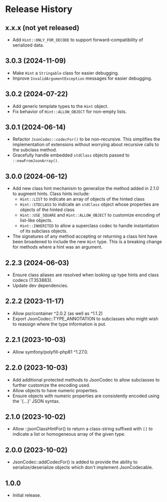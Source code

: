# Release History

## x.x.x (not yet released)
* Add `Hint::ONLY_FOR_DECODE` to support forward-compatibility of
  serialized data.

## 3.0.3 (2024-11-09)
* Make `Hint` a `Stringable` class for easier debugging.
* Improve `InvalidArgumentException` messages for easier debugging.

## 3.0.2 (2024-07-22)
* Add generic template types to the `Hint` object.
* Fix behavior of `Hint::ALLOW_OBJECT` for non-empty lists.

## 3.0.1 (2024-06-14)
* Refactor `JsonCodec::codecFor()` to be non-recursive.  This simplifies
  the implementation of extensions without worrying about recursive
  calls to the subclass method.
* Gracefully handle embedded `stdClass` objects passed to
  `::newFromJsonArray()`.

## 3.0.0 (2024-06-12)
* Add new class hint mechanism to generalize the method added in 2.1.0
  to augment hints.  Class hints include:
  * `Hint::LIST` to indicate an array of objects of the hinted class
  * `Hint::STDCLASS` to indicate an `stdClass` object whose properties are
    objects of the hinted class
  * `Hint::USE_SQUARE` and `Hint::ALLOW_OBJECT` to customize encoding
    of list-like objects.
  * `Hint::INHERITED` to allow a superclass codec to handle instantiation of
    its subclass objects.
* The signatures of any method accepting or returning a class hint have
  been broadened to include the new `Hint` type.  This is a breaking
  change for methods where a hint was an argument.

## 2.2.3 (2024-06-03)
* Ensure class aliases are resolved when looking up type hints and
  class codecs (T353883).
* Update dev dependencies.

## 2.2.2 (2023-11-17)
* Allow psr/container ^2.0.2 (as well as ^1.1.2)
* Export JsonCodec::TYPE_ANNOTATION to subclasses who might wish to
  reassign where the type information is put.

## 2.2.1 (2023-10-03)
* Allow symfony/polyfill-php81 ^1.27.0.

## 2.2.0 (2023-10-03)
* Add additional protected methods to JsonCodec to allow subclasses to
  further customize the encoding used.
* Allow objects to have numeric properties.
* Ensure objects with numeric properties are consistently encoded using
  the '{...}' JSON syntax.

## 2.1.0 (2023-10-02)
* Allow ::jsonClassHintFor() to return a class-string suffixed with
  `[]` to indicate a list or homogeneous array of the given type.

## 2.0.0 (2023-10-02)
* JsonCodec::addCodecFor() is added to provide the ability to
  serialize/deserialize objects which don't implement JsonCodecable.

## 1.0.0

* Initial release.
